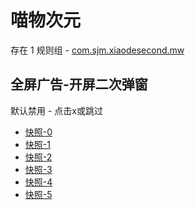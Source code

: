 # 喵物次元

存在 1 规则组 - [com.sjm.xiaodesecond.mw](/src/apps/com.sjm.xiaodesecond.mw.ts)

## 全屏广告-开屏二次弹窗

默认禁用 - 点击x或跳过

- [快照-0](https://i.gkd.li/i/14203319)
- [快照-1](https://i.gkd.li/i/14203087)
- [快照-2](https://i.gkd.li/i/14203327)
- [快照-3](https://i.gkd.li/i/14203600)
- [快照-4](https://i.gkd.li/i/14345580)
- [快照-5](https://i.gkd.li/i/14353263)
